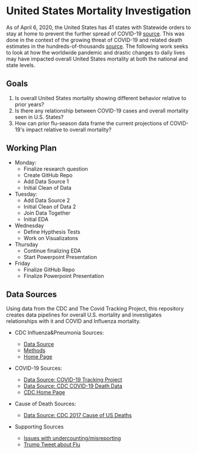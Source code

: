 # United States Mortality Investigation
As of April 6, 2020, the United States has 41 states with Statewide orders to stay at home to prevent the further spread of COVID-19 [source](https://www.nytimes.com/interactive/2020/us/coronavirus-stay-at-home-order.html). This was done in the context of the growing threat of COVID-19 and related death estimates in the hundreds-of-thousands [source](https://www.nytimes.com/aponline/2020/03/29/us/politics/ap-us-virus-outbreak-washington.html?searchResultPosition=3).  The following work seeks to look at how the worldwide pandemic and drastic changes to daily lives may have impacted overall United States mortality at both the national and state levels.  



## Goals
<ol>
<li>Is overall United States mortality showing different behavior relative to prior years?</li>
<li>Is there any relationship between COVID-19 cases and overall mortality seen in U.S. States?</li>
<li>How can prior flu-season data frame the current projections of COVID-19's impact relative to overall mortality?</li>
</ol>



##  Working Plan

*   Monday:
    -   Finalize research question
    -   Create GitHub Repo
    -   Add Data Source 1 
    -   Initial Clean of Data
*   Tuesday:
    -   Add Data Source 2
    -   Initial Clean of Data 2
    -   Join Data Together
    -   Initial EDA
*   Wednesday
    -   Define Hypthesis Tests
    -   Work on Visualizatons
*   Thursday
    -   Continue finalizing EDA
    -   Start Powerpoint Presentation
*   Friday
    -   Finalize GitHub Repo
    -   Finalize Powerpoint Presentation    



## Data Sources
Using data from the CDC and The Covid Tracking Project, this repository creates data pipelines for overall U.S. mortality and investigates relationships with it and COVID and Influenza mortality.


*   CDC Influenza&Pneumonia Sources:
    -   [Data Source](https://gis.cdc.gov/grasp/fluview/mortality.html)
    -   [Methods](https://www.cdc.gov/flu/weekly/overview.htm)
    -   [Home Page](https://www.cdc.gov/flu/weekly/index.htm)

*   COVID-19 Sources:
    -   [Data Source: COVID-19 Tracking Project](https://covidtracking.com/data/us-daily)
    -   [Data Source: CDC COVID-19 Death Data](https://www.cdc.gov/nchs/nvss/vsrr/COVID19/index.htm)
    -   [CDC Home Page](https://www.cdc.gov/coronavirus/2019-ncov/covid-data/covidview.html)

*   Cause of Death Sources:
    -   [Data Source: CDC 2017 Cause of US Deaths](https://www.cdc.gov/nchs/fastats/leading-causes-of-death.htm)

*   Supporting Sources
    -   [Issues with undercounting/misreporting](https://www.ibtimes.com/coronavirus-usa-death-toll-nears-10000-experts-say-us-undercounting-2953054)
    -   [Trump Tweet about Flu](https://twitter.com/realdonaldtrump/status/1237027356314869761)


